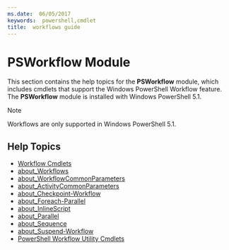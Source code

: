 ```yaml
---
ms.date:  06/05/2017
keywords:  powershell,cmdlet
title:  workflows guide
---
```

# PSWorkflow Module

This section contains the help topics for the **PSWorkflow** module, which includes cmdlets that support the Windows PowerShell Workflow feature. The **PSWorkflow** module is installed with Windows PowerShell 5.1.

> [!NOTE]
> Workflows are only supported in Windows PowerShell 5.1.

## Help Topics

- [Workflow Cmdlets](/powershell/module/psworkflow/?view=powershell-5.1)
- [about_Workflows](/powershell/module/psworkflow/about/about_workflows?view=powershell-5.1)
- [about_WorkflowCommonParameters](/powershell/module/psworkflow/about/about_WorkflowCommonParameters?view=powershell-5.1)
- [about_ActivityCommonParameters](/powershell/module/psworkflow/about/about_ActivityCommonParameters?view=powershell-5.1)
- [about_Checkpoint-Workflow](/powershell/module/psworkflow/about/about_Checkpoint-Workflow?view=powershell-5.1)
- [about_Foreach-Parallel](/powershell/module/psworkflow/about/about_Foreach-Parallel?view=powershell-5.1)
- [about_InlineScript](/powershell/module/psworkflow/about/about_InlineScript?view=powershell-5.1)
- [about_Parallel](/powershell/module/psworkflow/about/about_Parallel?view=powershell-5.1)
- [about_Sequence](/powershell/module/psworkflow/about/about_Sequence?view=powershell-5.1)
- [about_Suspend-Workflow](/powershell/module/psworkflow/about/about_Suspend-Workflow?view=powershell-5.1)
- [PowerShell Workflow Utility Cmdlets](/powershell/module/psworkflowutility/?view=powershell-5.1)
